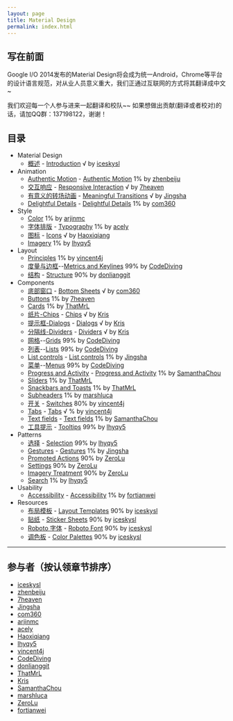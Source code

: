 ```yaml
---
layout: page
title: Material Design
permalink: index.html
---
```


## 写在前面

Google I/O 2014发布的Material Design将会成为统一Android，Chrome等平台的设计语言规范，对从业人员意义重大，我们正通过互联网的方式将其翻译成中文~

我们欢迎每一个人参与进来一起翻译和校队~~
如果想做出贡献(翻译或者校对)的话，请加QQ群：137198122，谢谢！


## 目录
* Material Design 
  * [概述](material_design/material-design/introduction.html) - [Introduction](http://www.google.com/design/spec/material-design/introduction.html) √ by [iceskysl](https://github.com/iceskysl)
* Animation
  * [Authentic Motion](material_design/animation/authentic-motion.html) - [Authentic Motion](http://www.google.com/design/spec/animation/authentic-motion.html) 1% by [zhenbeiju](https://github.com/zhenbeiju)
  * [交互响应](material_design/animation/responsive-interaction.html) - [Responsive Interaction](http://www.google.com/design/spec/animation/responsive-interaction.html) √ by [7heaven](https://github.com/7heaven)
  * [有意义的转场动画](material_design/animation/meaningful-transitions.html) - [Meaningful Transitions](http://www.google.com/design/spec/animation/meaningful-transitions.html) √ by [Jingsha](https://github.com/jingsha)
  * [Delightful Details](material_design/animation/delightful-details.html) - [Delightful Details](http://www.google.com/design/spec/animation/delightful-details.html) 1% by [com360](https://github.com/com360)
* Style
  * [Color](http://www.google.com/design/spec/style/color.html) 1% by [arjinmc](https://github.com/arjinmc)
  * [字体排版](material_design/style/typography.html) - [Typography](http://www.google.com/design/spec/style/typography.html) 1% by [acely](https://github.com/acely)
  * [图标](material_design/style/icons.html) - [Icons](http://www.google.com/design/spec/style/icons.html)  √ by [Haoxiqiang](https://github.com/haoxiqiang)
  * [Imagery](http://www.google.com/design/spec/style/imagery.html) 1% by [lhyqy5](https://github.com/lhyqy5)
* Layout
  * [Principles](http://www.google.com/design/spec/layout/layout-principles.html) 1% by [vincent4j](https://github.com/vincent4j)
  * [度量与边框](material_design/layout/metrics-and-keylines.html)--[Metrics and Keylines](http://www.google.com/design/spec/layout/metrics-and-keylines.html) 99% by [CodeDiving](http://github.com/codediving)
  * [结构](material_design/layout/structure.html) - [Structure](http://www.google.com/design/spec/layout/structure.html) 90% by [donlianggit](https://github.com/donlianggit)
* Components
  * [底部窗口](material_design/components/bottom-sheets.html) - [Bottom Sheets](http://www.google.com/design/spec/components/bottom-sheets.html) √ by [com360](https://github.com/com360)
  * [Buttons](http://www.google.com/design/spec/components/buttons.html) 1% by [7heaven](https://github.com/7heaven)
  * [Cards](http://www.google.com/design/spec/components/cards.html) 1% by [ThatMrL](https://github.com/ThatMrL)
  * [纸片-Chips](material_design/components/chips.html) - [Chips](http://www.google.com/design/spec/components/chips.html) √ by [Kris](https://github.com/krislq)
  * [提示框-Dialogs](material_design/components/dialogs.html) - [Dialogs](http://www.google.com/design/spec/components/dialogs.html) √ by [Kris](https://github.com/krislq)
  * [分隔线-Dividers](material_design/components/dividers.html) - [Dividers](http://www.google.com/design/spec/components/dividers.html) √ by [Kris](https://github.com/krislq)
  * [网格](material_design/components/grids.html)--[Grids](http://www.google.com/design/spec/components/grids.html) 99% by [CodeDiving](http://github.com/codediving)
  * [列表](material_design/components/lists.html)--[Lists](http://www.google.com/design/spec/components/lists.html) 99% by [CodeDiving](http://github.com/codediving)
  * [List controls](material_design/components/list-controls.html) - [List controls](http://www.google.com/design/spec/components/list-controls.html) 1% by [Jingsha](https://github.com/jingsha)
  * [菜单](material_design/components/menus.html)--[Menus](http://www.google.com/design/spec/components/menus.html) 99% by [CodeDiving](http://github.com/codediving)
  * [Progress and Activity](material_design/components/progress-activity.html) - [Progress and Activity](http://www.google.com/design/spec/components/progress-activity.html) 1% by [SamanthaChou](https://github.com/SamanthaChou)
  * [Sliders](http://www.google.com/design/spec/components/sliders.html) 1% by [ThatMrL](https://github.com/ThatMrL)
  * [Snackbars and Toasts](http://www.google.com/design/spec/components/snackbars-and-toasts.html) 1% by [ThatMrL](https://github.com/ThatMrL)
  * [Subheaders](http://www.google.com/design/spec/components/subheaders.html) 1% by [marshluca](https://github.com/marshluca)
  * [开关](material_design/components/switches.html) - [Switches](http://www.google.com/design/spec/components/switches.html) 80% by [vincent4j](https://github.com/vincent4j)
  * [Tabs](material_design/components/tabs.html) - [Tabs](http://www.google.com/design/spec/components/tabs.html) √ % by [vincent4j](https://github.com/vincent4j)
  * [Text fields](material_design/components/text-fields.html) - [Text fields](http://www.google.com/design/spec/components/text-fields.html) 1% by [SamanthaChou](https://github.com/SamanthaChou)
  * [工具提示](material_design/components/tooltips.html) - [Tooltips](http://www.google.com/design/spec/components/tooltips.html) 99% by [lhyqy5](https://github.com/lhyqy5)
* Patterns
  * [选择](material_design/patterns/selection.html) - [Selection](http://www.google.com/design/spec/patterns/selection.html) 99% by [lhyqy5](https://github.com/lhyqy5)
  * [Gestures](material_design/patterns/gestures.html) - [Gestures](http://www.google.com/design/spec/patterns/gestures.html) 1% by [Jingsha](https://github.com/jingsha)
  * [Promoted Actions](http://www.google.com/design/spec/patterns/promoted-actions.html) 90% by [ZeroLu](https://github.com/ZeroLu)
  * [Settings](http://www.google.com/design/spec/patterns/settings.html) 90% by [ZeroLu](https://github.com/ZeroLu)
  * [Imagery Treatment](http://www.google.com/design/spec/patterns/imagery-treatment.html) 90% by [ZeroLu](https://github.com/ZeroLu)
  * [Search](http://www.google.com/design/spec/patterns/search.html)  1% by [lhyqy5](https://github.com/lhyqy5)
* Usability
  * [Accessibility](material_design/usability/accessibility.html) - [Accessibility](http://www.google.com/design/spec/usability/accessibility.html) 1% by [fortianwei](https://github.com/fortianwei)
* Resources
  * [布局模板](material_design/resources/layout-templates.html) - [Layout Templates](http://www.google.com/design/spec/resources/layout-templates.html) 90% by [iceskysl](https://github.com/iceskysl)
  * [贴纸](material_design/resources/sticker-sheets.html) - [Sticker Sheets](http://www.google.com/design/spec/resources/sticker-sheets.html) 90% by [iceskysl](https://github.com/iceskysl)
  * [Roboto 字体](material_design/resources/roboto-font.html) - [Roboto Font](http://www.google.com/design/spec/resources/roboto-font.html) 90% by [iceskysl](https://github.com/iceskysl)
  * [调色板](material_design/resources/color-palettes.html) - [Color Palettes](http://www.google.com/design/spec/resources/color-palettes.html) 90% by [iceskysl](https://github.com/iceskysl)

***

## 参与者（按认领章节排序）

- [iceskysl](https://github.com/iceskysl)
- [zhenbeiju](https://github.com/zhenbeiju)
- [7heaven](https://github.com/7heaven)
- [Jingsha](https://github.com/jingsha)
- [com360](https://github.com/com360)
- [arjinmc](https://github.com/arjinmc)
- [acely](https://github.com/acely)
- [Haoxiqiang](https://github.com/haoxiqiang)
- [lhyqy5](https://github.com/lhyqy5)
- [vincent4j](https://github.com/vincent4j)
- [CodeDiving](http://github.com/codediving)
- [donlianggit](https://github.com/donlianggit)
- [ThatMrL](https://github.com/ThatMrL)
- [Kris](https://github.com/krislq)
- [SamanthaChou](https://github.com/SamanthaChou)
- [marshluca](https://github.com/marshluca)
- [ZeroLu](https://github.com/ZeroLu)
- [fortianwei](https://github.com/fortianwei)
